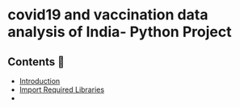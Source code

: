 # covid19 and vaccination data analysis of India- Python Project

## Contents 📖
- [Introduction](#introduction)
- [Import Required Libraries](#import-required-libraries)
- 
